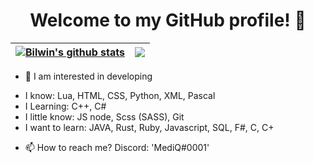 <h1 align="center"> Welcome to my GitHub profile! 👋</h1>

| <a href="https://github.com/Niobiyd"><img align="center" src="https://github-readme-stats.vercel.app/api?username=Niobiyd&layout=compact&hide_border=true&theme=radical" alt="Bilwin's github stats" /></a> | <a href="https://github.com/Niobiyd"><img align="center" src="https://github-readme-stats.vercel.app/api/top-langs/?username=Niobiyd&layout=compact&hide_border=true&langs_count=999&theme=radical" /></a> |
| ------------- | ------------- |

- 👀 I am interested in developing
 * I know: Lua, HTML, CSS, Python, XML, Pascal
 * I Learning: C++, C#
 * I little know: JS node, Scss (SASS), Git
 * I want to learn: JAVA, Rust, Ruby, Javascript, SQL, F#, C, C+
- 📫 How to reach me? Discord: 'MediQ#0001'
<!---
Niobiyd/Niobiyd is a ✨ special ✨ repository because its `README.md` (this file) appears on your GitHub profile.
You can click the Preview link to take a look at your changes.
--->
